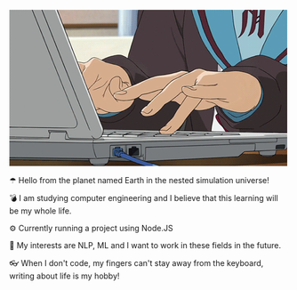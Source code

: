 ![anime writing code](https://github.com/yagmurmutluer9/yagmur-mutluer/blob/master/original.gif)


☂  Hello from the planet named Earth in the nested simulation universe!

💣 I am studying computer engineering and I believe that this learning will be my whole life.

⚙ Currently running a project using Node.JS

🌈 My interests are NLP, ML and I want to work in these fields in the future.

👓 When I don't code, my fingers can't stay away from the keyboard, writing about life is my hobby!

